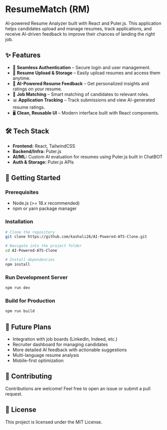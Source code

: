 # ResumeMatch (RM)

AI-powered Resume Analyzer built with React and Puter.js. This application helps candidates upload and manage resumes, track applications, and receive AI-driven feedback to improve their chances of landing the right job.

## ✨ Features

- 🔐 **Seamless Authentication** – Secure login and user management.
- 📂 **Resume Upload & Storage** – Easily upload resumes and access them anytime.
- 🤖 **AI-Powered Resume Feedback** – Get personalized insights and ratings on your resume.
- 🎯 **Job Matching** – Smart matching of candidates to relevant roles.
- 📊 **Application Tracking** – Track submissions and view AI-generated resume ratings.
- 🖥️ **Clean, Reusable UI** – Modern interface built with React components.

## 🛠️ Tech Stack

- **Frontend:** React, TailwindCSS 
- **Backend/Infra:** Puter.js  
- **AI/ML:** Custom AI evaluation for resumes using Puter.js built in ChatBOT
- **Auth & Storage:** Puter.js APIs  

## 🚀 Getting Started

### Prerequisites

- Node.js (>= 18.x recommended)  
- npm or yarn package manager  

### Installation

```bash
# Clone the repository
git clone https://github.com/kashali26/AI-Powered-ATS-Clone.git

# Navigate into the project folder
cd AI-Powered-ATS-Clone

# Install dependencies
npm install
```

### Run Development Server

```bash
npm run dev
```

### Build for Production

```bash
npm run build
```

## 🔮 Future Plans

- Integration with job boards (LinkedIn, Indeed, etc.)
- Recruiter dashboard for managing candidates
- More detailed AI feedback with actionable suggestions
- Multi-language resume analysis
- Mobile-first optimization

## 🤝 Contributing

Contributions are welcome! Feel free to open an issue or submit a pull request.

## 📜 License

This project is licensed under the MIT License.
